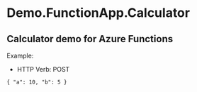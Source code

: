 # Demo.FunctionApp.Calculator

## Calculator demo for Azure Functions

Example: 

* HTTP Verb: POST

`{
	"a": 10,
	"b": 5
}`